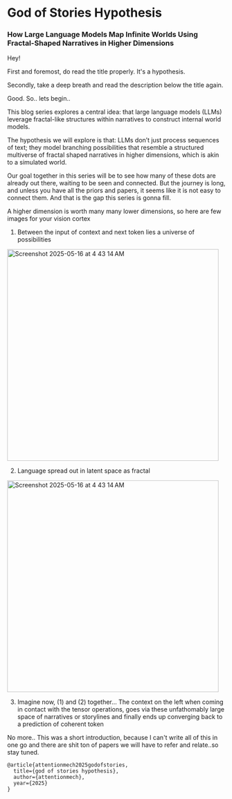 # God of Stories Hypothesis

### How Large Language Models Map Infinite Worlds Using Fractal-Shaped Narratives in Higher Dimensions

Hey!

First and foremost, do read the title properly. It's a hypothesis.

Secondly, take a deep breath and read the description below the title again.


Good. So.. lets begin..


This blog series explores a central idea: that large language models (LLMs) leverage fractal-like structures within narratives to construct internal world models.

The hypothesis we will explore is that: LLMs don’t just process sequences of text; they model branching possibilities that resemble a structured multiverse of fractal shaped narratives in higher dimensions, which is akin to a simulated world.

Our goal together in this series will be to see how many of these dots are already out there, waiting to be seen and connected. But the journey is long, and unless you have all the priors and papers, it seems like it is not easy to connect them.  And that is the gap this series is gonna fill.

A higher dimension is worth many many lower dimensions, so here are few images for your vision cortex

1. Between the input of context and next token lies a universe of possibilities

<img width="488" alt="Screenshot 2025-05-16 at 4 43 14 AM" src="https://github.com/user-attachments/assets/ee7af380-3d7f-4f0f-b951-84d6f85eabfe" />

2. Language spread out in latent space as fractal

<img width="488" alt="Screenshot 2025-05-16 at 4 43 14 AM" src="https://github.com/user-attachments/assets/a01d3492-9c62-42b0-a18d-08e59b3e9394" />

3. Imagine now, (1) and (2) together… The context on the left when coming in contact with the tensor operations, goes via these unfathomably large space of narratives or storylines and finally ends up converging back to a prediction of coherent token


No more.. This was a short introduction, because I can't write all of this in one go and there are shit ton of papers we will have to refer and relate..so stay tuned.



```
@article{attentionmech2025godofstories,
  title={god of stories hypothesis},
  author={attentionmech},
  year={2025}
}
```
